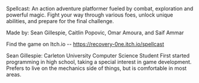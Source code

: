 Spellcast: An action adventure platformer fueled by combat, exploration and powerful magic. Fight your way through various foes, unlock unique abilities, and prepare for the final challenge.

Made by:  Sean Gillespie, Caitlin Popovic, Omar Amoura, and Saif Ammar

Find the game on Itch.io -- https://recovery-0ne.itch.io/spellcast

Sean Gillespie:
  Carleton University Computer Science Student
  First started programming in high school, taking a special interest in game development. Prefers to live on the mechanics side of things, but is comfortable in most areas.

